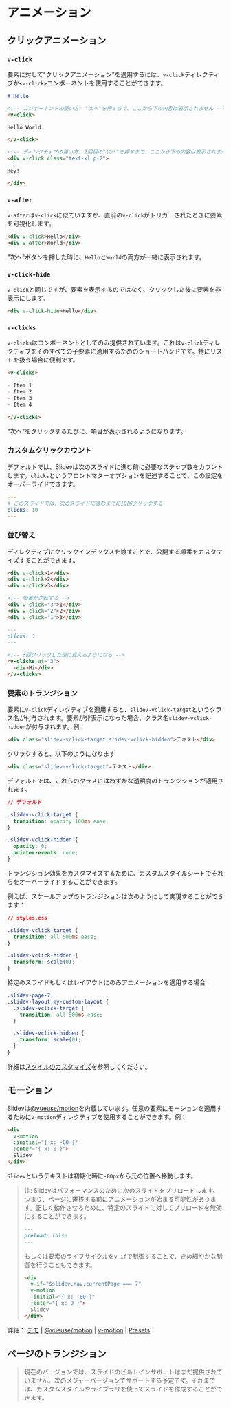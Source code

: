 # アニメーション

## クリックアニメーション

### `v-click`

要素に対して"クリックアニメーション"を適用するには、`v-click`ディレクティブか`<v-click>`コンポーネントを使用することができます。

```md
# Hello

<!-- コンポーネントの使い方: "次へ"を押すまで、ここから下の内容は表示されません -->
<v-click>

Hello World

</v-click>

<!-- ディレクティブの使い方: 2回目の"次へ"を押すまで、ここから下の内容は表示されません -->
<div v-click class="text-xl p-2">

Hey!

</div>
```

### `v-after`

`v-after`は`v-click`に似ていますが、直前の`v-click`がトリガーされたときに要素を可視化します。

```md
<div v-click>Hello</div>
<div v-after>World</div>
```

"次へ"ボタンを押した時に、`Hello`と`World`の両方が一緒に表示されます。 

### `v-click-hide`

`v-click`と同じですが、要素を表示するのではなく、クリックした後に要素を非表示にします。

```md
<div v-click-hide>Hello</div>
```

### `v-clicks`

`v-clicks`はコンポーネントとしてのみ提供されています。これは`v-click`ディレクティブをそのすべての子要素に適用するためのショートハンドです。特にリストを扱う場合に便利です。

```md
<v-clicks>

- Item 1
- Item 2
- Item 3
- Item 4

</v-clicks>
```

"次へ"をクリックするたびに、項目が表示されるようになります。

### カスタムクリックカウント

デフォルトでは、Slidevは次のスライドに進む前に必要なステップ数をカウントします。`clicks`というフロントマターオプションを記述することで、この設定をオーバーライドできます。

```yaml
---
# このスライドでは、次のスライドに進むまでに10回クリックする
clicks: 10
---
```

### 並び替え

ディレクティブにクリックインデックスを渡すことで、公開する順番をカスタマイズすることができます。

```md
<div v-click>1</div>
<div v-click>2</div>
<div v-click>3</div>
```

```md
<!-- 順番が逆転する -->
<div v-click="3">1</div>
<div v-click="2">2</div>
<div v-click="1">3</div>
```

```md
---
clicks: 3
---

<!-- 3回クリックした後に見えるようになる -->
<v-clicks at="3">
  <div>Hi</div>
</v-clicks>
```

### 要素のトランジション

要素に`v-click`ディレクティブを適用すると、`slidev-vclick-target`というクラス名が付与されます。要素が非表示になった場合、クラス名`slidev-vclick-hidden`が付与されます。例：

```html
<div class="slidev-vclick-target slidev-vclick-hidden">テキスト</div>
```

クリックすると、以下のようになります

```html
<div class="slidev-vclick-target">テキスト</div>
```

デフォルトでは、これらのクラスにはわずかな透明度のトランジションが適用されます。

```css
// デフォルト

.slidev-vclick-target {
  transition: opacity 100ms ease;
}

.slidev-vclick-hidden {
  opacity: 0;
  pointer-events: none;
}
```

トランジション効果をカスタマイズするために、カスタムスタイルシートでそれらをオーバーライドすることができます。

例えば、スケールアップのトランジションは次のようにして実現することができます：

```css
// styles.css

.slidev-vclick-target {
  transition: all 500ms ease;
}

.slidev-vclick-hidden {
  transform: scale(0);
}
```

特定のスライドもしくはレイアウトにのみアニメーションを適用する場合

```scss
.slidev-page-7,
.slidev-layout.my-custom-layout {
  .slidev-vclick-target {
    transition: all 500ms ease;
  }

  .slidev-vclick-hidden {
    transform: scale(0);
  }
}
```

詳細は[スタイルのカスタマイズ](/custom/directory-structure#スタイル)を参照してください。

## モーション

Slidevは[@vueuse/motion](https://motion.vueuse.org/)を内蔵しています。任意の要素にモーションを適用するために`v-motion`ディレクティブを使用することができます。例：

```html
<div
  v-motion
  :initial="{ x: -80 }"
  :enter="{ x: 0 }">
  Slidev
</div>
```

`Slidev`というテキストは初期化時に`-80px`から元の位置へ移動します。

> 注: Slidevはパフォーマンスのために次のスライドをプリロードします、つまり、ページに遷移する前にアニメーションが始まる可能性があります。正しく動作させるために、特定のスライドに対してプリロードを無効にすることができます。
>
> ```md
> ---
> preload: false
> ---
> ```
>
> もしくは要素のライフサイクルを`v-if`で制御することで、きめ細やかな制御を行うこともできます。
>
> ```html
> <div
>   v-if="$slidev.nav.currentPage === 7"
>   v-motion
>   :initial="{ x: -80 }"
>   :enter="{ x: 0 }">
>   Slidev
> </div>
> ```

詳細： [デモ](https://sli.dev/demo/starter/7) | [@vueuse/motion](https://motion.vueuse.org/) | [v-motion](https://motion.vueuse.org/directive-usage.html) | [Presets](https://motion.vueuse.org/presets.html)

## ページのトランジション

> 現在のバージョンでは、スライドのビルトインサポートはまだ提供されていません。次のメジャーバージョンでサポートする予定です。それまでは、カスタムスタイルやライブラリを使ってスライドを作成することができます。
